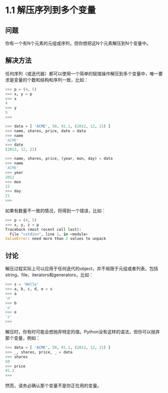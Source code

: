 # 1.1 解压序列到多个变量

## 问题

你有一个有N个元素的元组或序列，但你想把这N个元素解压到N个变量中。

## 解决方法

任何序列（或迭代器）都可以使用一个简单的赋值操作解压到多个变量中，唯一要求是变量的个数和结构和序列一致，比如：

```python
>>> p = (4, 5)
>>> x, y = p
>>> x
4
>>> y
5
>>>

>>> data = [ 'ACME', 50, 91.1, (2012, 12, 21) ]
>>> name, shares, price, date = data
>>> name
'ACME'
>>> date
(2012, 12, 21)

>>> name, shares, price, (year, mon, day) = data
>>> name
'ACME'
>>> year
2012
>>> mon
12
>>> day
21
>>>
```
    
如果有数量不一致的情况，将得到一个错误，比如：

```python
>>> p = (4, 5)
>>> x, y, z = p
Traceback (most recent call last):
  File "<stdin>", line 1, in <module>
ValueError: need more than 2 values to unpack
```

## 讨论

解压过程实际上可以应用于任何迭代的object，并不局限于元组或者列表。包括string、file、iterators和generators，比如：

```python
>>> s = 'Hello'
>>> a, b, c, d, e = s
>>> a
'H'
>>> b
'e'
>>> e
'o'
>>>
```

解压时，你有时可能会想抛弃特定的值。Python没有这样的语法，但你可以抛弃那个变量，例如：

```python
>>> data = [ 'ACME', 50, 91.1, (2012, 12, 21) ]
>>> _, shares, price, _ = data
>>> shares
50
>>> price
91.1
>>>
```

然而，请务必确认那个变量不是你正在用的变量。
